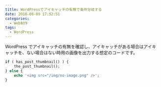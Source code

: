 ```yaml
---
title: WordPressでアイキャッチの有無で条件分岐する
date: 2018-08-09 17:52:51
categories:
  - Web制作
tags:
  - WordPress
---
```


WordPress でアイキャッチの有無を確認し、アイキャッチがある場合はアイキャッチを、ない場合はない時用の画像を出力する想定のコードです。

```php
if ( has_post_thumbnail() ) {
    the_post_thumbnail();
} else {
    echo '<img src="/img/no-image.png" />';
}
```
